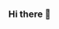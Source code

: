 ### Hi there 👋

<!--
**yeswanthsiripurapu/yeswanthsiripurapu** is a ✨ _special_ ✨ repository because its `README.md` (this file) appears on your GitHub profile.

Here are some ideas to get you started:

- 🔭 I’m currently working on my final project "Anomaly recognition from surveillance videos using CNN"
- 🌱 I’m currently learning deeplearning and ML and AI concepts in depth
